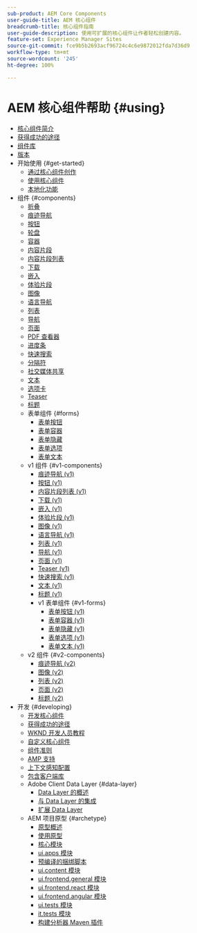 ```yaml
---
sub-product: AEM Core Components
user-guide-title: AEM 核心组件
breadcrumb-title: 核心组件指南
user-guide-description: 使用可扩展的核心组件让作者轻松创建内容。
feature-set: Experience Manager Sites
source-git-commit: fce9b5b2693acf96724c4c6e9872012fda7d36d9
workflow-type: tm+mt
source-wordcount: '245'
ht-degree: 100%

---
```



# AEM 核心组件帮助 {#using}

+ [核心组件简介](introduction.md)
+ [获得成功的途径](developing/success.md)
+ [组件库](https://adobe.com/go/aem_cmp_library_cn)
+ [版本](versions.md)
+ 开始使用 {#get-started}
   + [通过核心组件创作](get-started/authoring.md)
   + [使用核心组件](get-started/using.md)
   + [本地化功能](get-started/localization.md)
+ 组件 {#components}
   + [折叠](components/accordion.md)
   + [痕迹导航](components/breadcrumb.md)
   + [按钮](components/button.md)
   + [轮盘](components/carousel.md)
   + [容器](components/container.md)
   + [内容片段](components/content-fragment-component.md)
   + [内容片段列表](components/content-fragment-list.md)
   + [下载](components/download.md)
   + [嵌入](components/embed.md)
   + [体验片段](components/experience-fragment.md)
   + [图像](components/image.md)
   + [语言导航](components/language-navigation.md)
   + [列表](components/list.md)
   + [导航](components/navigation.md)
   + [页面](components/page.md)
   + [PDF 查看器](components/pdf-viewer.md)
   + [进度条](components/progress-bar.md)
   + [快速搜索](components/quick-search.md)
   + [分隔符](components/separator.md)
   + [社交媒体共享](components/sharing.md)
   + [文本](components/text.md)
   + [选项卡](components/tabs.md)
   + [Teaser](components/teaser.md)
   + [标题](components/title.md)
   + 表单组件 {#forms}
      + [表单按钮](components/forms/form-button.md)
      + [表单容器](components/forms/form-container.md)
      + [表单隐藏](components/forms/form-hidden.md)
      + [表单选项](components/forms/form-options.md)
      + [表单文本](components/forms/form-text.md)
   + v1 组件 {#v1-components}
      + [痕迹导航 (v1)](components/v1/breadcrumb-v1.md)
      + [按钮 (v1)](components/v1/button.md)
      + [内容片段列表 (v1)](components/v1/content-fragment-list.md)
      + [下载 (v1)](components/v1/download.md)
      + [嵌入 (v1)](components/v1/embed.md)
      + [体验片段 (v1)](components/v1/experience-fragment.md)
      + [图像 (v1)](components/v1/image-v1.md)
      + [语言导航 (v1)](components/v1/language-navigation.md)
      + [列表 (v1)](components/v1/list-v1.md)
      + [导航 (v1)](components/v1/navigation.md)
      + [页面 (v1)](components/v1/page-v1.md)
      + [Teaser (v1)](components/v1/teaser.md)
      + [快速搜索 (v1)](components/v1/quick-search.md)
      + [文本 (v1)](components/v1/text-v1.md)
      + [标题 (v1)](components/v1/title-v1.md)
      + v1 表单组件 {#v1-forms}
         + [表单按钮 (v1)](components/v1/form-button-v1.md)
         + [表单容器 (v1)](components/v1/form-container-v1.md)
         + [表单隐藏 (v1)](components/v1/form-hidden-v1.md)
         + [表单选项 (v1)](components/v1/form-options-v1.md)
         + [表单文本 (v1)](components/v1/form-text-v1.md)
   + v2 组件 {#v2-components}
      + [痕迹导航 (v2)](components/v2/breadcrumb.md)
      + [图像 (v2)](components/v2/image.md)
      + [列表 (v2)](components/v2/list.md)
      + [页面 (v2)](components/v2/page.md)
      + [标题 (v2)](components/v2/title.md)
+ 开发 {#developing}
   + [开发核心组件](developing/overview.md)
   + [获得成功的途径](https://experienceleague.adobe.com/docs/experience-manager-core-components/using/success.html)
   + [WKND 开发人员教程](https://experienceleague.adobe.com/docs/experience-manager-learn/getting-started-wknd-tutorial-develop/overview.html)
   + [自定义核心组件](developing/customizing.md)
   + [组件准则](developing/guidelines.md)
   + [AMP 支持](developing/amp.md)
   + [上下文感知配置](developing/context-aware-configs.md)
   + [包含客户端库](developing/including-clientlibs.md)
   + Adobe Client Data Layer {#data-layer}
      + [Data Layer 的概述](developing/data-layer/overview.md)
      + [与 Data Layer 的集成](developing/data-layer/integrations.md)
      + [扩展 Data Layer](developing/data-layer/extending.md)
   + AEM 项目原型 {#archetype}
      + [原型概述](developing/archetype/overview.md)
      + [使用原型](developing/archetype/using.md)
      + [核心模块](developing/archetype/core.md)
      + [ui.apps 模块](developing/archetype/uiapps.md)
      + [预编译的捆绑脚本](developing/archetype/precompiled-bundled-scripts.md)
      + [ui.content 模块](developing/archetype/uicontent.md)
      + [ui.frontend.general 模块](developing/archetype/uifrontend.md)
      + [ui.frontend.react 模块](developing/archetype/uifrontend-react.md)
      + [ui.frontend.angular 模块](developing/archetype/uifrontend-angular.md)
      + [ui.tests 模块](developing/archetype/uitests.md)
      + [it.tests 模块](developing/archetype/ittests.md)
      + [构建分析器 Maven 插件](developing/archetype/build-analyzer-maven-plugin.md)

